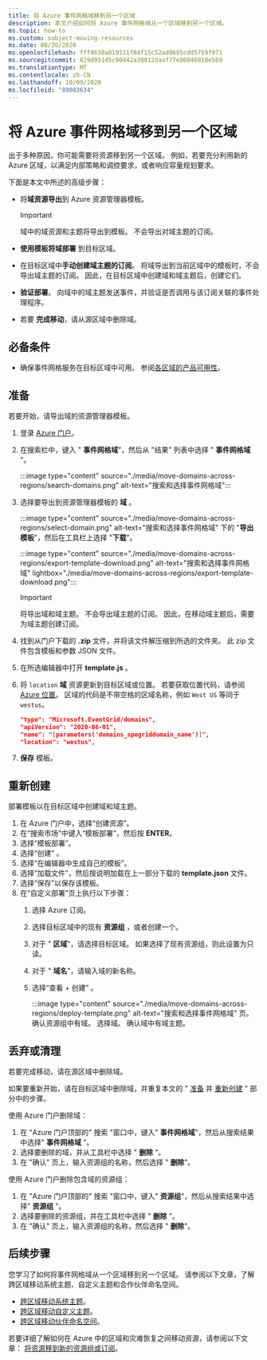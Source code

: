 ```yaml
---
title: 将 Azure 事件网格域移到另一个区域
description: 本文介绍如何将 Azure 事件网格域从一个区域移到另一个区域。
ms.topic: how-to
ms.custom: subject-moving-resources
ms.date: 08/20/2020
ms.openlocfilehash: fff8638a819511f84f15c52ad0695cdd5759f971
ms.sourcegitcommit: 829d951d5c90442a38012daaf77e86046018e5b9
ms.translationtype: MT
ms.contentlocale: zh-CN
ms.lasthandoff: 10/09/2020
ms.locfileid: "89083634"
---
```

# <a name="move-azure-event-grid-domains-to-another-region"></a>将 Azure 事件网格域移到另一个区域
出于多种原因，你可能需要将资源移到另一个区域。 例如，若要充分利用新的 Azure 区域，以满足内部策略和调控要求，或者响应容量规划要求。 

下面是本文中所述的高级步骤： 

- 将**域资源导出**到 Azure 资源管理器模板。 

    > [!IMPORTANT]
    > 域中的域资源和主题将导出到模板。 不会导出对域主题的订阅。 
- **使用模板将域部署** 到目标区域。 
- 在目标区域中**手动创建域主题的订阅**。 将域导出到当前区域中的模板时，不会导出域主题的订阅。 因此，在目标区域中创建域和域主题后，创建它们。 
- **验证部署**。 向域中的域主题发送事件，并验证是否调用与该订阅关联的事件处理程序。 
- 若要 **完成移动**，请从源区域中删除域。 

## <a name="prerequisites"></a>必备条件
- 确保事件网格服务在目标区域中可用。 参阅[各区域的产品可用性](https://azure.microsoft.com/global-infrastructure/services/?products=event-grid&regions=all)。

## <a name="prepare"></a>准备
若要开始，请导出域的资源管理器模板。 

1. 登录 [Azure 门户](https://portal.azure.com)。
2. 在搜索栏中，键入 " **事件网格域**"，然后从 "结果" 列表中选择 " **事件网格域** "。 

    :::image type="content" source="./media/move-domains-across-regions/search-domains.png" alt-text="搜索和选择事件网格域":::
3. 选择要导出到资源管理器模板的 **域** 。 

    :::image type="content" source="./media/move-domains-across-regions/select-domain.png" alt-text="搜索和选择事件网格域" 下的 "**导出模板**"，然后在工具栏上选择 "**下载**"。 

    :::image type="content" source="./media/move-domains-across-regions/export-template-download.png" alt-text="搜索和选择事件网格域" lightbox="./media/move-domains-across-regions/export-template-download.png":::   

    > [!IMPORTANT]
    > 将导出域和域主题。 不会导出域主题的订阅。 因此，在移动域主题后，需要为域主题创建订阅。 
5. 找到从门户下载的 **.zip** 文件，并将该文件解压缩到所选的文件夹。 此 zip 文件包含模板和参数 JSON 文件。 
1. 在所选编辑器中打开 **template.js** 。 
8. 将 `location` **域** 资源更新到目标区域或位置。 若要获取位置代码，请参阅 [Azure 位置](https://azure.microsoft.com/global-infrastructure/locations/)。 区域的代码是不带空格的区域名称，例如 `West US` 等同于 `westus`。

    ```json
    "type": "Microsoft.EventGrid/domains",
    "apiVersion": "2020-06-01",
    "name": "[parameters('domains_spegriddomain_name')]",
    "location": "westus",
    ```
1. **保存** 模板。 

## <a name="recreate"></a>重新创建 
部署模板以在目标区域中创建域和域主题。 

1. 在 Azure 门户中，选择“创建资源”。
2. 在“搜索市场”中键入“模板部署”，然后按 **ENTER**。 
3. 选择“模板部署”。
4. 选择“创建” 。
5. 选择“在编辑器中生成自己的模板”。
6. 选择“加载文件”，然后按说明加载在上一部分下载的 **template.json** 文件。
7. 选择“保存”以保存该模板。 
8. 在“自定义部署”页上执行以下步骤：
    1. 选择 Azure 订阅。 
    1. 选择目标区域中的现有 **资源组** ，或者创建一个。 
    1. 对于 " **区域**"，请选择目标区域。 如果选择了现有资源组，则此设置为只读。 
    1. 对于 " **域名**"，请输入域的新名称。 
    1. 选择“查看 + 创建”  。 
    
        :::image type="content" source="./media/move-domains-across-regions/deploy-template.png" alt-text="搜索和选择事件网格域" 页。 确认资源组中有域。 选择域。 确认域中有域主题。 

## <a name="discard-or-clean-up"></a>丢弃或清理
若要完成移动，请在源区域中删除域。  

如果要重新开始，请在目标区域中删除域，并重复本文的 " [准备](#prepare) 并 [重新创建](#recreate) " 部分中的步骤。

使用 Azure 门户删除域：

1. 在 "Azure 门户顶部的" 搜索 "窗口中，键入" **事件网格域**"，然后从搜索结果中选择" **事件网格域** "。 
2. 选择要删除的域，并从工具栏中选择 " **删除** "。 
3. 在 "确认" 页上，输入资源组的名称，然后选择 " **删除**"。  

使用 Azure 门户删除包含域的资源组：

1. 在 "Azure 门户顶部的" 搜索 "窗口中，键入" **资源组**"，然后从搜索结果中选择" **资源组** "。 
2. 选择要删除的资源组，并在工具栏中选择 " **删除** "。 
3. 在 "确认" 页上，输入资源组的名称，然后选择 " **删除**"。  

## <a name="next-steps"></a>后续步骤
您学习了如何将事件网格域从一个区域移到另一个区域。 请参阅以下文章，了解跨区域移动系统主题、自定义主题和合作伙伴命名空间。

- [跨区域移动系统主题](move-system-topics-across-regions.md)。 
- [跨区域移动自定义主题](move-custom-topics-across-regions.md)。 
- [跨区域移动伙伴命名空间](move-partner-namespaces-across-regions.md)。

若要详细了解如何在 Azure 中的区域和灾难恢复之间移动资源，请参阅以下文章： [将资源移到新的资源组或订阅](../azure-resource-manager/management/move-resource-group-and-subscription.md)。